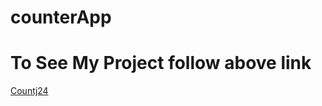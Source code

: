 # counterApp
<h1>To See My Project follow above link</h1>
<a href="countj24.netlify.app"> Countj24 </a>
